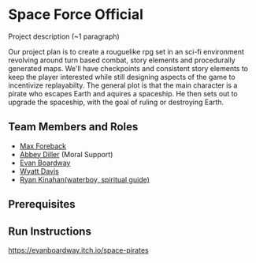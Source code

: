 # Space Force Official

Project description (~1 paragraph)

Our project plan is to create a rouguelike rpg set in an sci-fi environment revolving around turn based combat, story elements and procedurally generated maps. We'll have checkpoints and consistent story elements to keep the player interested while still designing aspects of the game to incentivize replayabilty. The general plot is that the main character is a pirate who escapes Earth and aquires a spaceship. He then sets out to upgrade the spaceship, with the goal of ruling or destroying Earth. 


## Team Members and Roles

* [Max Foreback](https://github.com/Max-Foreback/-CIS350-HW2-Foreback)
* [Abbey Diller](https://github.com/acdiller/CIS350-HW2-Diller.git) (Moral Support)
* [Evan Boardway](https://github.com/evanboardway/CIS350-HW2-boardway)
* [Wyatt Davis](https://github.com/daviswygvsu/CIS350-HW2-Davis)
* [Ryan Kinahan(waterboy, spiritual guide)](https://github.com/RyanKinahan/CIS350-HW2-Kinahan)

## Prerequisites

## Run Instructions
https://evanboardway.itch.io/space-pirates
